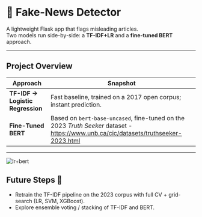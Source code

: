 # 📰 Fake-News Detector

A lightweight Flask app that flags misleading articles.  
Two models run side-by-side: a **TF-IDF+LR** and a **fine-tuned BERT** approach.

---

## Project Overview

| Approach | Snapshot |
|----------|----------|
| **TF-IDF → Logistic Regression** | Fast baseline, trained on a 2017 open corpus; instant prediction. |
| **Fine-Tuned BERT** | Based on `bert-base-uncased`, fine-tuned  on the 2023 *Truth Seeker* dataset - https://www.unb.ca/cic/datasets/truthseeker-2023.html|
---

![lr+bert](https://github.com/user-attachments/assets/a0496079-b1da-45a2-98f9-0689806a242a)

## Future Steps 🚧

- Retrain the TF-IDF pipeline on the 2023 corpus with full CV + grid-search (LR, SVM, XGBoost).  
- Explore ensemble voting / stacking of TF-IDF and BERT.  
